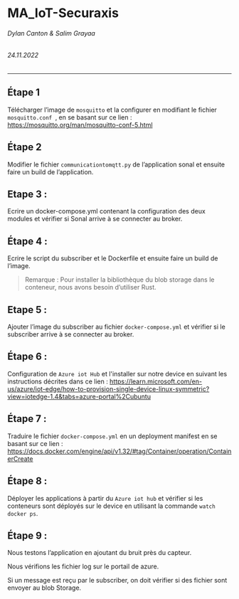 # MA_IoT-Securaxis
###### Dylan Canton & Salim Grayaa

###### 24.11.2022

---



## Étape 1

Télécharger l’image de `mosquitto` et la configurer en modifiant le fichier `mosquitto.conf `, en se basant sur ce lien : https://mosquitto.org/man/mosquitto-conf-5.html

## Étape 2

Modifier le fichier `communicationtomqtt.py` de l’application sonal et ensuite faire un build de l’application.

## Etape 3 : 

Ecrire un docker-compose.yml contenant la configuration des deux modules et vérifier si Sonal arrive à se connecter au broker.

## Étape 4 : 

Ecrire le script du subscriber et le Dockerfile et ensuite faire un build de l’image.

>  Remarque : Pour installer la bibliothèque du blob storage dans le conteneur, nous avons besoin d’utiliser Rust.

## Etape 5 : 

Ajouter l’image du subscriber au fichier `docker-compose.yml` et vérifier si le subscriber arrive à se connecter au broker.

## Étape 6 : 

Configuration de `Azure iot Hub` et l'installer sur notre device en suivant les instructions décrites dans ce lien :
https://learn.microsoft.com/en-us/azure/iot-edge/how-to-provision-single-device-linux-symmetric?view=iotedge-1.4&tabs=azure-portal%2Cubuntu

## Étape 7 : 

Traduire le fichier `docker-compose.yml` en un deployment manifest en se basant sur ce lien :
https://docs.docker.com/engine/api/v1.32/#tag/Container/operation/ContainerCreate

## Étape 8 : 

Déployer les applications à partir du `Azure iot hub` et vérifier si les conteneurs sont déployés sur le device en utilisant la commande `watch docker ps`.

## Étape 9 : 

Nous testons l’application en ajoutant du bruit près du capteur. 

Nous vérifions les fichier log sur le portail de azure. 

Si un message est reçu par le subscriber, on doit vérifier si des fichier sont envoyer au blob Storage.
